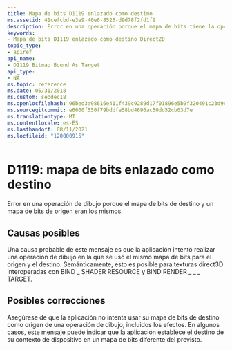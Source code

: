 ```yaml
---
title: Mapa de bits D1119 enlazado como destino
ms.assetid: 41cefcbd-e3e9-40e6-8525-d9d78f2fd1f9
description: Error en una operación porque el mapa de bits tiene la opción D2D1 \_ BITMAP OPTIONS \_ CANNOT \_ \_ DRAW.
keywords:
- Mapa de bits D1119 enlazado como destino Direct2D
topic_type:
- apiref
api_name:
- D1119 Bitmap Bound As Target
api_type:
- NA
ms.topic: reference
ms.date: 05/31/2018
ms.custom: seodec18
ms.openlocfilehash: 96bed3a98616e411f439c9289d17f01896e5b9f320491c23d9c0c1dd302e6e8c
ms.sourcegitcommit: e6600f550f79bddfe58bd4696ac50dd52cb03d7e
ms.translationtype: MT
ms.contentlocale: es-ES
ms.lasthandoff: 08/11/2021
ms.locfileid: "120000915"
---
```

# <a name="d1119-bitmap-bound-as-target"></a>D1119: mapa de bits enlazado como destino

Error en una operación de dibujo porque el mapa de bits de destino y un mapa de bits de origen eran los mismos.






 

## <a name="possible-causes"></a>Causas posibles

Una causa probable de este mensaje es que la aplicación intentó realizar una operación de dibujo en la que se usó el mismo mapa de bits para el origen y el destino. Semánticamente, esto es posible para texturas direct3D interoperadas con BIND \_ SHADER RESOURCE y BIND RENDER \_ \_ \_ TARGET.

## <a name="possible-fixes"></a>Posibles correcciones

Asegúrese de que la aplicación no intenta usar su mapa de bits de destino como origen de una operación de dibujo, incluidos los efectos. En algunos casos, este mensaje puede indicar que la aplicación establece el destino de su contexto de dispositivo en un mapa de bits diferente del previsto.

 

 




